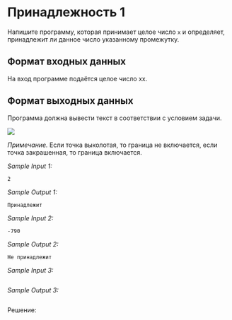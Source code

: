# Принадлежность 1

Напишите программу, которая принимает целое число ```x``` и определяет, принадлежит ли данное число указанному промежутку. 

## Формат входных данных
На вход программе подаётся целое число xx.

## Формат выходных данных
Программа должна вывести текст в соответствии с условием задачи.

![](https://ucarecdn.com/9bd3a69a-d538-41a2-aefb-e76386c653f9/)


*Примечание.* Если точка выколотая, то граница не включается, если точка закрашенная, то граница включается.

*Sample Input 1:*
```
2
```

*Sample Output 1:*
```
Принадлежит
```

*Sample Input 2:*
```
-790
```

*Sample Output 2:*
```
Не принадлежит
```

*Sample Input 3:*
```

```

*Sample Output 3:*
```

```

Решение:
```python

```
